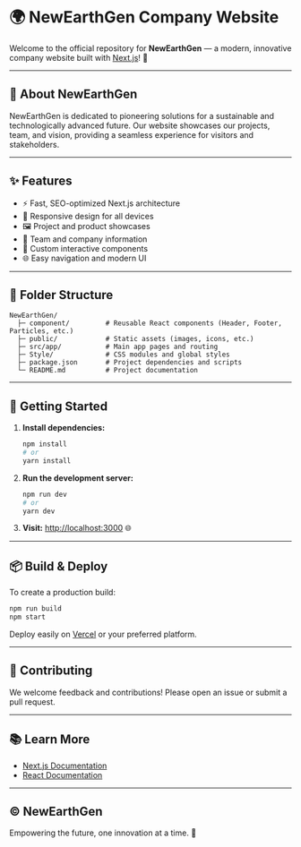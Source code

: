 # 🌍 NewEarthGen Company Website

Welcome to the official repository for **NewEarthGen** — a modern, innovative company website built with [Next.js](https://nextjs.org/)! 🚀

---

## 🏢 About NewEarthGen
NewEarthGen is dedicated to pioneering solutions for a sustainable and technologically advanced future. Our website showcases our projects, team, and vision, providing a seamless experience for visitors and stakeholders.

---

## ✨ Features
- ⚡ Fast, SEO-optimized Next.js architecture
- 📱 Responsive design for all devices
- 🖼️ Project and product showcases
- 👥 Team and company information
- 🎨 Custom interactive components
- 🌐 Easy navigation and modern UI

---

## 📁 Folder Structure
```
NewEarthGen/
  ├─ component/         # Reusable React components (Header, Footer, Particles, etc.)
  ├─ public/            # Static assets (images, icons, etc.)
  ├─ src/app/           # Main app pages and routing
  ├─ Style/             # CSS modules and global styles
  ├─ package.json       # Project dependencies and scripts
  └─ README.md          # Project documentation
```

---

## 🚀 Getting Started

1. **Install dependencies:**
   ```bash
   npm install
   # or
   yarn install
   ```
2. **Run the development server:**
   ```bash
   npm run dev
   # or
   yarn dev
   ```
3. **Visit:** [http://localhost:3000](http://localhost:3000) 🌐

---

## 📦 Build & Deploy
To create a production build:
```bash
npm run build
npm start
```

Deploy easily on [Vercel](https://vercel.com/) or your preferred platform.

---

## 🤝 Contributing
We welcome feedback and contributions! Please open an issue or submit a pull request.

---

## 📚 Learn More
- [Next.js Documentation](https://nextjs.org/docs)
- [React Documentation](https://reactjs.org/)

---

## ©️ NewEarthGen
Empowering the future, one innovation at a time. 🌱
